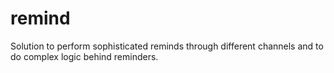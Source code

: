 
# remind

Solution to perform sophisticated reminds through different channels and to do complex logic behind reminders.
